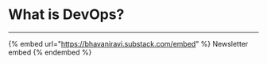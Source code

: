 # What is DevOps?

***

{% embed url="https://bhavaniravi.substack.com/embed" %}
Newsletter embed
{% endembed %}

